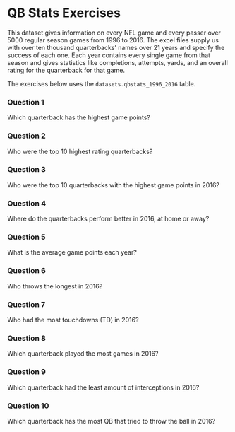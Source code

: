 # QB Stats Exercises

This dataset gives information on every NFL game and every passer over 5000 regular season games from 1996 to 2016. 
The excel files supply us with over ten thousand quarterbacks’ names over 21 years and specify the success of each one. 
Each year contains every single game from that season and gives statistics like completions, attempts, yards, and an overall 
rating for the quarterback for that game.

The exercises below uses the `datasets.qbstats_1996_2016` table.

### Question 1
Which quarterback has the highest game points?

### Question 2
Who were the top 10 highest rating quarterbacks?

### Question 3
Who were the top 10 quarterbacks with the highest game points in 2016?

### Question 4
Where do the quarterbacks perform better in 2016, at home or away?

### Question 5
What is the average game points each year?

### Question 6
Who throws the longest in 2016?

### Question 7
Who had the most touchdowns (TD) in 2016?

### Question 8
Which quarterback played the most games in 2016?

### Question 9
Which quarterback had the least amount of interceptions in 2016?

### Question 10
Which quarterback has the most QB that tried to throw the ball in 2016?
